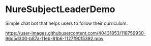 # NureSubjectLeaderDemo

Simple chat bot that helps users to follow their curriculum.

https://user-images.githubusercontent.com/40431853/118759930-96c5d300-b87a-11eb-81b6-1127f90f5392.mov
